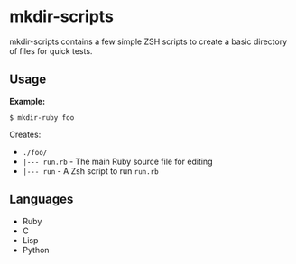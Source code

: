 # mkdir-scripts

mkdir-scripts contains a few simple ZSH scripts to create a basic directory of files for quick tests.

## Usage

**Example:**

`$ mkdir-ruby foo`

Creates:

* `./foo/`
* `|--- run.rb` - The main Ruby source file for editing
* `|--- run` - A Zsh script to run `run.rb`

## Languages

* Ruby
* C
* Lisp
* Python

